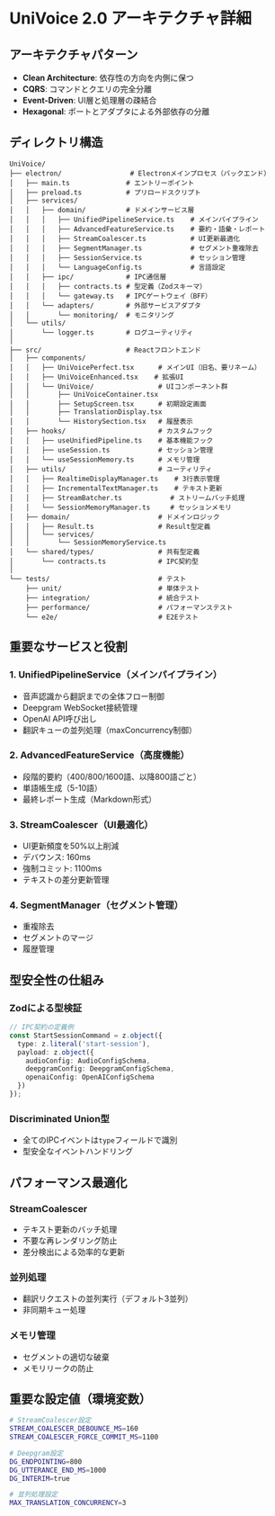 # UniVoice 2.0 アーキテクチャ詳細

## アーキテクチャパターン
- **Clean Architecture**: 依存性の方向を内側に保つ
- **CQRS**: コマンドとクエリの完全分離
- **Event-Driven**: UI層と処理層の疎結合
- **Hexagonal**: ポートとアダプタによる外部依存の分離

## ディレクトリ構造

```
UniVoice/
├── electron/                 # Electronメインプロセス（バックエンド）
│   ├── main.ts              # エントリーポイント
│   ├── preload.ts           # プリロードスクリプト
│   ├── services/
│   │   ├── domain/          # ドメインサービス層
│   │   │   ├── UnifiedPipelineService.ts    # メインパイプライン
│   │   │   ├── AdvancedFeatureService.ts    # 要約・語彙・レポート
│   │   │   ├── StreamCoalescer.ts           # UI更新最適化
│   │   │   ├── SegmentManager.ts            # セグメント重複除去
│   │   │   ├── SessionService.ts            # セッション管理
│   │   │   └── LanguageConfig.ts            # 言語設定
│   │   ├── ipc/             # IPC通信層
│   │   │   ├── contracts.ts # 型定義（Zodスキーマ）
│   │   │   └── gateway.ts   # IPCゲートウェイ（BFF）
│   │   └── adapters/        # 外部サービスアダプタ
│   │       └── monitoring/  # モニタリング
│   └── utils/
│       └── logger.ts        # ログユーティリティ
│
├── src/                     # Reactフロントエンド
│   ├── components/
│   │   ├── UniVoicePerfect.tsx      # メインUI（旧名、要リネーム）
│   │   ├── UniVoiceEnhanced.tsx    # 拡張UI
│   │   └── UniVoice/                # UIコンポーネント群
│   │       ├── UniVoiceContainer.tsx
│   │       ├── SetupScreen.tsx      # 初期設定画面
│   │       ├── TranslationDisplay.tsx
│   │       └── HistorySection.tsx   # 履歴表示
│   ├── hooks/                       # カスタムフック
│   │   ├── useUnifiedPipeline.ts    # 基本機能フック
│   │   ├── useSession.ts            # セッション管理
│   │   └── useSessionMemory.ts      # メモリ管理
│   ├── utils/                       # ユーティリティ
│   │   ├── RealtimeDisplayManager.ts    # 3行表示管理
│   │   ├── IncrementalTextManager.ts    # テキスト更新
│   │   ├── StreamBatcher.ts            # ストリームバッチ処理
│   │   └── SessionMemoryManager.ts     # セッションメモリ
│   ├── domain/                      # ドメインロジック
│   │   ├── Result.ts                # Result型定義
│   │   └── services/
│   │       └── SessionMemoryService.ts
│   └── shared/types/                # 共有型定義
│       └── contracts.ts             # IPC契約型
│
└── tests/                           # テスト
    ├── unit/                        # 単体テスト
    ├── integration/                 # 統合テスト
    ├── performance/                 # パフォーマンステスト
    └── e2e/                         # E2Eテスト
```

## 重要なサービスと役割

### 1. UnifiedPipelineService（メインパイプライン）
- 音声認識から翻訳までの全体フロー制御
- Deepgram WebSocket接続管理
- OpenAI API呼び出し
- 翻訳キューの並列処理（maxConcurrency制御）

### 2. AdvancedFeatureService（高度機能）
- 段階的要約（400/800/1600語、以降800語ごと）
- 単語帳生成（5-10語）
- 最終レポート生成（Markdown形式）

### 3. StreamCoalescer（UI最適化）
- UI更新頻度を50%以上削減
- デバウンス: 160ms
- 強制コミット: 1100ms
- テキストの差分更新管理

### 4. SegmentManager（セグメント管理）
- 重複除去
- セグメントのマージ
- 履歴管理

## 型安全性の仕組み

### Zodによる型検証
```typescript
// IPC契約の定義例
const StartSessionCommand = z.object({
  type: z.literal('start-session'),
  payload: z.object({
    audioConfig: AudioConfigSchema,
    deepgramConfig: DeepgramConfigSchema,
    openaiConfig: OpenAIConfigSchema
  })
});
```

### Discriminated Union型
- 全てのIPCイベントは`type`フィールドで識別
- 型安全なイベントハンドリング

## パフォーマンス最適化

### StreamCoalescer
- テキスト更新のバッチ処理
- 不要な再レンダリング防止
- 差分検出による効率的な更新

### 並列処理
- 翻訳リクエストの並列実行（デフォルト3並列）
- 非同期キュー処理

### メモリ管理
- セグメントの適切な破棄
- メモリリークの防止

## 重要な設定値（環境変数）

```bash
# StreamCoalescer設定
STREAM_COALESCER_DEBOUNCE_MS=160
STREAM_COALESCER_FORCE_COMMIT_MS=1100

# Deepgram設定
DG_ENDPOINTING=800
DG_UTTERANCE_END_MS=1000
DG_INTERIM=true

# 並列処理設定
MAX_TRANSLATION_CONCURRENCY=3
```